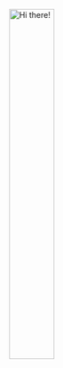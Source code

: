 <img src="https://media.giphy.com/media/hFQzvQe15xAlnQt2ZC/giphy.gif" alt="Hi there!" width="40%" ></img>
